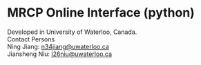 # MRCP Online Interface (python)

Developed in University of Waterloo, Canada.
<br>
Contact Persons
<br>
Ning Jiang: n34jiang@uwaterloo.ca
<br>
Jiansheng Niu: j26niu@uwaterloo.ca
